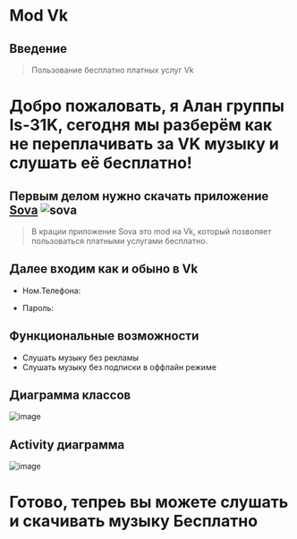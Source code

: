 # Mod Vk 

## Введение
>Пользование бесплатно платных услуг Vk

# Добро пожаловать, я Алан группы Is-31K, сегодня мы разберём как не переплачивать за VK музыку и слушать её бесплатно!
## Первым делом нужно скачать приложение [Sova](https://trashbox.ru/link/sova-v-re-android) ![sova](https://telegra.ph/file/0835dc150899866c47f4b.png)
>В крации приложение Sova это mod на Vk, который позволяет пользоваться платными услугами бесплатно.
## Далее входим как и обыно в Vk
- Ном.Телефона:

- Пароль:

## Функциональные возможности
- Слушать музыку без рекламы
- Слушать музыку без подписки в оффлайн режиме

## Диаграмма классов
![image](https://github.com/user-attachments/assets/447af340-39fa-4470-b60b-05078256733a)

## Activity диаграмма
![image](https://i.imgur.com/Y4qbe4c.png)


# Готово, тепреь вы можете слушать и скачивать музыку Бесплатно

